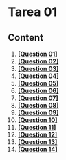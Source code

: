 # Tarea 01

## Content

1. [**[Question 01]**](01_transitividad_equivalencia_logica.md)
2. [**[Question 02]**](02_equivalencias_bicondicional.md)
3. [**[Question 03]**](../images/wip.png)
4. [**[Question 04]**](../images/wip.png)
5. [**[Question 05]**](../images/wip.png)
6. [**[Question 06]**](../images/wip.png)
7. [**[Question 07]**](../images/wip.png)
8. [**[Question 08]**](../images/wip.png)
9. [**[Question 09]**](../images/wip.png)
10. [**[Question 10]**](../images/wip.png)
11. [**[Question 11]**](../images/wip.png)
12. [**[Question 12]**](../images/wip.png)
13. [**[Question 13]**](../images/wip.png)
14. [**[Question 14]**](../images/wip.png)
